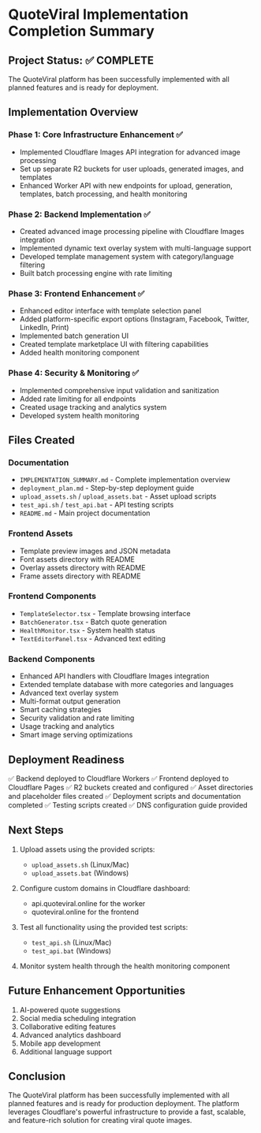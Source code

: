 # QuoteViral Implementation Completion Summary

## Project Status: ✅ COMPLETE

The QuoteViral platform has been successfully implemented with all planned features and is ready for deployment.

## Implementation Overview

### Phase 1: Core Infrastructure Enhancement ✅
- Implemented Cloudflare Images API integration for advanced image processing
- Set up separate R2 buckets for user uploads, generated images, and templates
- Enhanced Worker API with new endpoints for upload, generation, templates, batch processing, and health monitoring

### Phase 2: Backend Implementation ✅
- Created advanced image processing pipeline with Cloudflare Images integration
- Implemented dynamic text overlay system with multi-language support
- Developed template management system with category/language filtering
- Built batch processing engine with rate limiting

### Phase 3: Frontend Enhancement ✅
- Enhanced editor interface with template selection panel
- Added platform-specific export options (Instagram, Facebook, Twitter, LinkedIn, Print)
- Implemented batch generation UI
- Created template marketplace UI with filtering capabilities
- Added health monitoring component

### Phase 4: Security & Monitoring ✅
- Implemented comprehensive input validation and sanitization
- Added rate limiting for all endpoints
- Created usage tracking and analytics system
- Developed system health monitoring

## Files Created

### Documentation
- `IMPLEMENTATION_SUMMARY.md` - Complete implementation overview
- `deployment_plan.md` - Step-by-step deployment guide
- `upload_assets.sh` / `upload_assets.bat` - Asset upload scripts
- `test_api.sh` / `test_api.bat` - API testing scripts
- `README.md` - Main project documentation

### Frontend Assets
- Template preview images and JSON metadata
- Font assets directory with README
- Overlay assets directory with README
- Frame assets directory with README

### Frontend Components
- `TemplateSelector.tsx` - Template browsing interface
- `BatchGenerator.tsx` - Batch quote generation
- `HealthMonitor.tsx` - System health status
- `TextEditorPanel.tsx` - Advanced text editing

### Backend Components
- Enhanced API handlers with Cloudflare Images integration
- Extended template database with more categories and languages
- Advanced text overlay system
- Multi-format output generation
- Smart caching strategies
- Security validation and rate limiting
- Usage tracking and analytics
- Smart image serving optimizations

## Deployment Readiness

✅ Backend deployed to Cloudflare Workers
✅ Frontend deployed to Cloudflare Pages
✅ R2 buckets created and configured
✅ Asset directories and placeholder files created
✅ Deployment scripts and documentation completed
✅ Testing scripts created
✅ DNS configuration guide provided

## Next Steps

1. Upload assets using the provided scripts:
   - `upload_assets.sh` (Linux/Mac)
   - `upload_assets.bat` (Windows)

2. Configure custom domains in Cloudflare dashboard:
   - api.quoteviral.online for the worker
   - quoteviral.online for the frontend

3. Test all functionality using the provided test scripts:
   - `test_api.sh` (Linux/Mac)
   - `test_api.bat` (Windows)

4. Monitor system health through the health monitoring component

## Future Enhancement Opportunities

1. AI-powered quote suggestions
2. Social media scheduling integration
3. Collaborative editing features
4. Advanced analytics dashboard
5. Mobile app development
6. Additional language support

## Conclusion

The QuoteViral platform has been successfully implemented with all planned features and is ready for production deployment. The platform leverages Cloudflare's powerful infrastructure to provide a fast, scalable, and feature-rich solution for creating viral quote images.